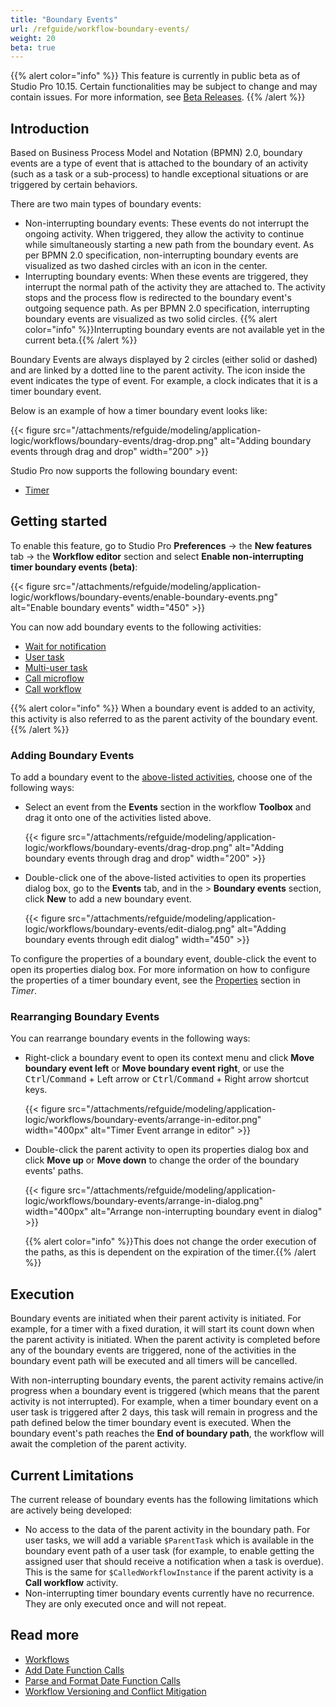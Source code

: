 ```yaml
---
title: "Boundary Events"
url: /refguide/workflow-boundary-events/
weight: 20
beta: true
---
```


{{% alert color="info" %}}
This feature is currently in public beta as of Studio Pro 10.15. Certain functionalities may be subject to change and may contain issues. For more information, see [Beta Releases](/releasenotes/beta-features/).
{{% /alert %}}

## Introduction

Based on Business Process Model and Notation (BPMN) 2.0, boundary events are a type of event that is attached to the boundary of an activity (such as a task or a sub-process) to handle exceptional situations or are triggered by certain behaviors. 

There are two main types of boundary events:

* Non-interrupting boundary events: These events do not interrupt the ongoing activity. When triggered, they allow the activity to continue while simultaneously starting a new path from the boundary event. As per BPMN 2.0 specification, non-interrupting boundary events are visualized as two dashed circles with an icon in the center.
* Interrupting boundary events: When these events are triggered, they interrupt the normal path of the activity they are attached to. The activity stops and the process flow is redirected to the boundary event's outgoing sequence path. As per BPMN 2.0 specification, interrupting boundary events are visualized as two solid circles. 
    {{% alert color="info" %}}Interrupting boundary events are not available yet in the current beta.{{% /alert %}}

Boundary Events are always displayed by 2 circles (either solid or dashed) and are linked by a dotted line to the parent activity. The icon inside the event indicates the type of event. For example, a clock indicates that it is a timer boundary event.

Below is an example of how a timer boundary event looks like:

{{< figure src="/attachments/refguide/modeling/application-logic/workflows/boundary-events/drag-drop.png" alt="Adding boundary events through drag and drop" width="200" >}}

Studio Pro now supports the following boundary event:

* [Timer](/refguide/timer/)

## Getting started

To enable this feature, go to Studio Pro **Preferences** -> the **New features** tab -> the **Workflow editor** section and select **Enable non-interrupting timer boundary events (beta)**:

{{< figure src="/attachments/refguide/modeling/application-logic/workflows/boundary-events/enable-boundary-events.png" alt="Enable boundary events" width="450" >}}

<a id="supported-activities"></a>You can now add boundary events to the following activities:

* [Wait for notification](/refguide/wait-for-notification/)
* [User task](/refguide/user-task/) 
* [Multi-user task](/refguide/multi-user-task/)
* [Call microflow](/refguide/call-microflow/)
* [Call workflow](/refguide/call-workflow/)

{{% alert color="info" %}}
When a boundary event is added to an activity, this activity is also referred to as the parent activity of the boundary event.
{{% /alert %}}

### Adding Boundary Events

To add a boundary event to the [above-listed activities](#supported-activities), choose one of the following ways:

* Select an event from the **Events** section in the workflow **Toolbox** and drag it onto one of the activities listed above.

    {{< figure src="/attachments/refguide/modeling/application-logic/workflows/boundary-events/drag-drop.png" alt="Adding boundary events through drag and drop" width="200" >}}

* Double-click one of the above-listed activities to open its properties dialog box, go to the **Events** tab, and in the > **Boundary events** section, click **New** to add a new boundary event.

    {{< figure src="/attachments/refguide/modeling/application-logic/workflows/boundary-events/edit-dialog.png" alt="Adding boundary events through edit dialog" width="450" >}}

To configure the properties of a boundary event, double-click the event to open its properties dialog box. For more information on how to configure the properties of a timer boundary event, see the [Properties](/refguide/timer/#properties) section in *Timer*.

### Rearranging Boundary Events

You can rearrange boundary events in the following ways:

* Right-click a boundary event to open its context menu and click **Move boundary event left** or **Move boundary event right**, or use the <kbd>Ctrl</kbd>/<kbd>Command</kbd> + Left arrow or <kbd>Ctrl</kbd>/<kbd>Command</kbd> + Right arrow shortcut keys.

    {{< figure src="/attachments/refguide/modeling/application-logic/workflows/boundary-events/arrange-in-editor.png" width="400px" alt="Timer Event arrange in editor" >}}

* Double-click the parent activity to open its properties dialog box and click **Move up** or **Move down**  to change the order of the boundary events' paths.

    {{< figure src="/attachments/refguide/modeling/application-logic/workflows/boundary-events/arrange-in-dialog.png" width="400px" alt="Arrange non-interrupting boundary event in dialog" >}}

    {{% alert color="info" %}}This does not change the order execution of the paths, as this is dependent on the expiration of the timer.{{% /alert %}}

## Execution

Boundary events are initiated when their parent activity is initiated. For example, for a timer with a fixed duration, it will start its count down when the parent activity is initiated. When the parent activity is completed before any of the boundary events are triggered, none of the activities in the boundary event path will be executed and all timers will be cancelled.

With non-interrupting boundary events, the parent activity remains active/in progress when a boundary event is triggered (which means that the parent activity is not interrupted). For example, when a timer boundary event on a user task is triggered after 2 days, this task will remain in progress and the path defined below the timer boundary event is executed. When the boundary event's path reaches the **End of boundary path**, the workflow will await the completion of the parent activity. 

## Current Limitations

The current release of boundary events has the following limitations which are actively being developed:

* No access to the data of the parent activity in the boundary path. For user tasks, we will add a variable `$ParentTask` which is available in the boundary event path of a user task (for example, to enable getting the assigned user that should receive a notification when a task is overdue). This is the same for `$CalledWorkflowInstance` if the parent activity is a **Call workflow** activity.
* Non-interrupting timer boundary events currently have no recurrence. They are only executed once and will not repeat.

## Read more

* [Workflows](/refguide/workflows/)
* [Add Date Function Calls](/refguide/add-date-function-calls/)
* [Parse and Format Date Function Calls](/refguide/parse-and-format-date-function-calls/)
* [Workflow Versioning and Conflict Mitigation](/refguide/workflow-versioning/)
